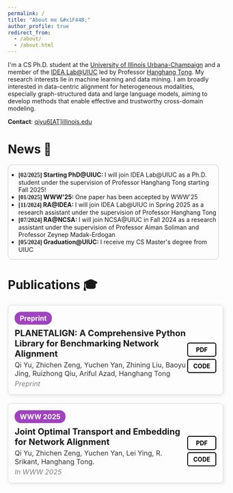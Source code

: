 ```yaml
---
permalink: /
title: "About me &#x1F44B;"
author_profile: true
redirect_from: 
  - /about/
  - /about.html
---
```


I'm a CS Ph.D. student at the [University of Illinois Urbana-Champaign](https://illinois.edu) and a member of the [IDEA Lab@UIUC](https://www.idea-isail.com) led by Professor [Hanghang Tong](http://tonghanghang.org). My research interests lie in machine learning and data mining. I am broadly interested in data-centric alignment for heterogeneous modalities, especially graph-structured data and large language models, aiming to develop methods that enable effective and trustworthy cross-domain modeling.
<!-- Prior to this, I received my master's degree in Computer Science from UIUC, and my bachelor’s degree in Computer Science and Technology from [Dalian University of Technology](https://www.dlut.edu.cn), China. -->
<!-- This is the front page of a website that is powered by the [Academic Pages template](https://github.com/academicpages/academicpages.github.io) and hosted on GitHub pages. [GitHub pages](https://pages.github.com) is a free service in which websites are built and hosted from code and data stored in a GitHub repository, automatically updating when a new commit is made to the repository. This template was forked from the [Minimal Mistakes Jekyll Theme](https://mmistakes.github.io/minimal-mistakes/) created by Michael Rose, and then extended to support the kinds of content that academics have: publications, talks, teaching, a portfolio, blog posts, and a dynamically-generated CV. You can fork [this template](https://github.com/academicpages/academicpages.github.io) right now, modify the configuration and markdown files, add your own PDFs and other content, and have your own site for free, with no ads! -->

**Contact**: [qiyu6[AT]illinois.edu](mailto:qiyu6@illinois.edu)

News &#x1F389;
======
<div class='news-container' style="max-height: 300px; overflow: auto; border: 1px solid #ccc; border-radius: 10px; margin: 10px 10px 1.3em 0;">
  <style>
    .news-container::-webkit-scrollbar {
      display: none;
    }
    .time {
      font-family: Consolas;
    }
  </style>
  <ul>
    <li><strong class='time'>[02/2025]</strong><b> Starting PhD@UIUC: </b> I will join IDEA Lab@UIUC as a Ph.D. student under the supervision of Professor Hanghang Tong starting Fall 2025!</li>
    <li><strong class='time'>[01/2025]</strong><b> WWW'25: </b> One paper has been accepted by WWW'25</li>
    <li><strong class='time'>[11/2024]</strong><b> RA@IDEA: </b> I will join IDEA Lab@UIUC in Spring 2025 as a research assistant under the supervision of Professor Hanghang Tong</li>
    <li><strong class='time'>[07/2024]</strong><b> RA@NCSA: </b> I will join NCSA@UIUC in Fall 2024 as a research assistant under the supervision of Professor Aiman Soliman and Professor Zeynep Madak-Erdogan</li>
    <li><strong class='time'>[05/2024]</strong><b> Graduation@UIUC: </b>I receive my CS Master's degree from UIUC</li>
  </ul>
</div>

Publications &#x1F393;
======
<div style="border: 1px solid #ddd; padding: 15px; max-width: 800px; border-radius: 8px; box-shadow: 2px 2px 10px rgba(0, 0, 0, 0.1); font-family: -apple-system, Arial, sans-serif; position: relative; margin-bottom: 20px; display: block;">
    <span style="display: inline-block; background-color: #a043bf; color: white; font-weight: bold; padding: 5px 12px; border-radius: 14px; font-size: 16px;">Preprint</span>
    <div style="display: flex; justify-content: space-between; align-items: center; margin-top: 8px;">
        <div style="flex: 1;">
            <div style="font-size: 20px; font-weight: bold;">
                PLANETALIGN: A Comprehensive Python Library for Benchmarking Network Alignment
            </div>
            <div style="color: #333; font-size: 16px; margin-top: 4px;">
                Qi Yu, Zhichen Zeng, Yuchen Yan, Zhining Liu, Baoyu Jing, Ruizhong Qiu, Ariful Azad, Hanghang Tong
            </div>
            <div style="font-style: italic; color: gray; font-size: 16px; margin-top: 4px;">Preprint</div>
        </div>
        <div style="display: flex; flex-direction: column; gap: 5px;">
            <a href="https://arxiv.org/pdf/2505.21366" style="padding: 6px 12px; border: 2px solid #000; border-radius: 5px; font-weight: bold; font-size: 14px; text-decoration: none; color: black; background-color: white; transition: 0.3s; text-align: center"
            onmouseover="this.style.backgroundColor='#a043bf'; this.style.border='2px solid #a043bf'; this.style.color='#fff'" 
            onmouseout="this.style.backgroundColor='white'; this.style.border='2px solid #000'; this.style.color='#000'"
            onmousedown="this.style.backgroundColor='white'; this.style.border='2px solid #000'; this.style.color='#000'">PDF</a>
            <a href="https://github.com/yq-leo/PlanetAlign" style="padding: 6px 12px; border: 2px solid #000; border-radius: 5px; font-weight: bold; font-size: 14px; text-decoration: none; color: black; background-color: white; transition: 0.3s; text-align: center"
            onmouseover="this.style.backgroundColor='#a043bf'; this.style.border='2px solid #a043bf'; this.style.color='#fff'" 
            onmouseout="this.style.backgroundColor='white'; this.style.border='2px solid #000'; this.style.color='#000'"
            onmousedown="this.style.backgroundColor='white'; this.style.border='2px solid #000'; this.style.color='#000'">CODE</a>
        </div>
    </div>
</div>

<div style="border: 1px solid #ddd; padding: 15px; max-width: 800px; border-radius: 8px; box-shadow: 2px 2px 10px rgba(0, 0, 0, 0.1); font-family: -apple-system, Arial, sans-serif; position: relative; margin-bottom: 20px; display: block;">
    <span style="display: inline-block; background-color: #a043bf; color: white; font-weight: bold; padding: 5px 12px; border-radius: 14px; font-size: 16px;">WWW 2025</span>
    <div style="display: flex; justify-content: space-between; align-items: center; margin-top: 8px;">
        <div style="flex: 1;">
            <div style="font-size: 20px; font-weight: bold;">
                Joint Optimal Transport and Embedding for Network Alignment
            </div>
            <div style="color: #333; font-size: 16px; margin-top: 4px;">
                Qi Yu, Zhichen Zeng, Yuchen Yan, Lei Ying, R. Srikant, Hanghang Tong.
            </div>
            <div style="font-style: italic; color: gray; font-size: 16px; margin-top: 4px;">In WWW 2025</div>
        </div>
        <div style="display: flex; flex-direction: column; gap: 5px;">
            <a href="https://arxiv.org/pdf/2502.19334" style="padding: 6px 12px; border: 2px solid #000; border-radius: 5px; font-weight: bold; font-size: 14px; text-decoration: none; color: black; background-color: white; transition: 0.3s; text-align: center"
            onmouseover="this.style.backgroundColor='#a043bf'; this.style.border='2px solid #a043bf'; this.style.color='#fff'" 
            onmouseout="this.style.backgroundColor='white'; this.style.border='2px solid #000'; this.style.color='#000'"
            onmousedown="this.style.backgroundColor='white'; this.style.border='2px solid #000'; this.style.color='#000'">PDF</a>
            <a href="https://github.com/yq-leo/JOENA-WWW25" style="padding: 6px 12px; border: 2px solid #000; border-radius: 5px; font-weight: bold; font-size: 14px; text-decoration: none; color: black; background-color: white; transition: 0.3s; text-align: center"
            onmouseover="this.style.backgroundColor='#a043bf'; this.style.border='2px solid #a043bf'; this.style.color='#fff'" 
            onmouseout="this.style.backgroundColor='white'; this.style.border='2px solid #000'; this.style.color='#000'"
            onmousedown="this.style.backgroundColor='white'; this.style.border='2px solid #000'; this.style.color='#000'">CODE</a>
        </div>
    </div>
</div>
